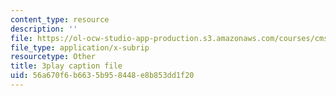 ```yaml
---
content_type: resource
description: ''
file: https://ol-ocw-studio-app-production.s3.amazonaws.com/courses/cms-608-game-design-spring-2014/56a670f6b6635b958448e8b853dd1f20_1506651.vtt
file_type: application/x-subrip
resourcetype: Other
title: 3play caption file
uid: 56a670f6-b663-5b95-8448-e8b853dd1f20
---
```

